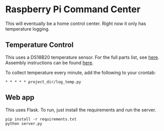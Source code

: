 Raspberry Pi Command Center
===========================

This will eventually be a home control center. Right now it only has temperature logging.

## Temperature Control

This uses a DS18B20 temperature sensor. For the full parts list, see [here](http://learn.adafruit.com/adafruits-raspberry-pi-lesson-11-ds18b20-temperature-sensing/parts). Assembly instructions can be found [here](http://learn.adafruit.com/adafruits-raspberry-pi-lesson-11-ds18b20-temperature-sensing/hardware).

To collect temperature every minute, add the following to your crontab:

    * * * * * project_dir/log_temp.py

## Web app

This uses Flask. To run, just install the requirements and run the server.

    pip install -r requirements.txt
    python server.py
